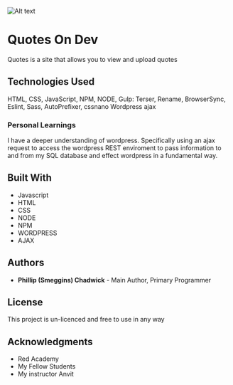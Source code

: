 ![Alt text](/Applications/MAMP/htdocs/quotes/wp-content/themes/quotes/assets/Quotes)

# Quotes On Dev

Quotes is a site that allows you to view and upload quotes

## Technologies Used

HTML, CSS, JavaScript, NPM, NODE, 
Gulp: Terser, Rename, BrowserSync, Eslint, Sass, AutoPrefixer, cssnano
Wordpress
ajax

### Personal Learnings

I have a deeper understanding of wordpress. Specifically using an ajax request to access the wordpress REST enviroment to pass information to and from my SQL database and effect wordpress in a fundamental way.

## Built With

* Javascript
* HTML
* CSS
* NODE
* NPM
* WORDPRESS
* AJAX

## Authors

* **Phillip (Smeggins) Chadwick** - Main Author, Primary Programmer

## License

This project is un-licenced and free to use in any way

## Acknowledgments

* Red Academy
* My Fellow Students
* My instructor Anvit
